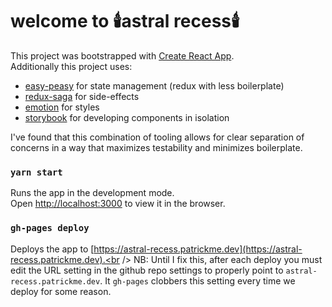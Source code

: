 welcome to :candle:astral recess:candle:
========================================

This project was bootstrapped with [Create React App](https://github.com/facebook/create-react-app).<br />
Additionally this project uses:
 - [easy-peasy](https://easy-peasy.now.sh/) for state management (redux with less boilerplate)
 - [redux-saga](https://redux-saga.js.org/) for side-effects
 - [emotion](https://emotion.sh) for styles
 - [storybook](https://storybook.js.org/) for developing components in isolation

I've found that this combination of tooling allows for clear separation of concerns in a way that maximizes testability and minimizes boilerplate.

### `yarn start`

Runs the app in the development mode.<br />
Open [http://localhost:3000](http://localhost:3000) to view it in the browser.

###  `gh-pages deploy`

Deploys the app to [https://astral-recess.patrickme.dev](https://astral-recess.patrickme.dev).<br />
NB: Until I fix this, after each deploy you must edit the URL setting in the github repo settings
to properly point to `astral-recess.patrickme.dev`.  It `gh-pages` clobbers this setting every time we deploy for some reason.
